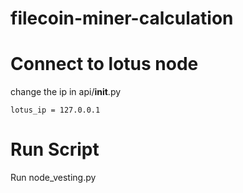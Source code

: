# filecoin-miner-calculation

# Connect to lotus node

change the ip in api/__init__.py 
```
lotus_ip = 127.0.0.1
```
# Run Script
Run node_vesting.py
